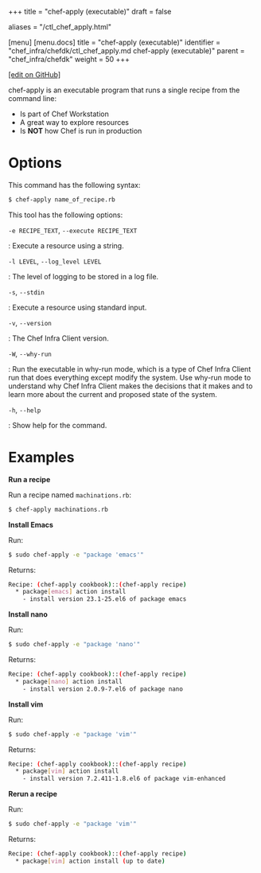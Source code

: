+++
title = "chef-apply (executable)"
draft = false

aliases = "/ctl_chef_apply.html"

[menu]
  [menu.docs]
    title = "chef-apply (executable)"
    identifier = "chef_infra/chefdk/ctl_chef_apply.md chef-apply (executable)"
    parent = "chef_infra/chefdk"
    weight = 50
+++    

[\[edit on
GitHub\]](https://github.com/chef/chef-web-docs/blob/master/chef_master/source/ctl_chef_apply.rst)

chef-apply is an executable program that runs a single recipe from the
command line:

-   Is part of Chef Workstation
-   A great way to explore resources
-   Is **NOT** how Chef is run in production

Options
=======

This command has the following syntax:

``` bash
$ chef-apply name_of_recipe.rb
```

This tool has the following options:

`-e RECIPE_TEXT`, `--execute RECIPE_TEXT`

:   Execute a resource using a string.

`-l LEVEL`, `--log_level LEVEL`

:   The level of logging to be stored in a log file.

`-s`, `--stdin`

:   Execute a resource using standard input.

`-v`, `--version`

:   The Chef Infra Client version.

`-W`, `--why-run`

:   Run the executable in why-run mode, which is a type of Chef Infra
    Client run that does everything except modify the system. Use
    why-run mode to understand why Chef Infra Client makes the decisions
    that it makes and to learn more about the current and proposed state
    of the system.

`-h`, `--help`

:   Show help for the command.

Examples
========

**Run a recipe**

Run a recipe named `machinations.rb`:

``` bash
$ chef-apply machinations.rb
```

**Install Emacs**

Run:

``` bash
$ sudo chef-apply -e "package 'emacs'"
```

Returns:

``` bash
Recipe: (chef-apply cookbook)::(chef-apply recipe)
  * package[emacs] action install
    - install version 23.1-25.el6 of package emacs
```

**Install nano**

Run:

``` bash
$ sudo chef-apply -e "package 'nano'"
```

Returns:

``` bash
Recipe: (chef-apply cookbook)::(chef-apply recipe)
  * package[nano] action install
    - install version 2.0.9-7.el6 of package nano
```

**Install vim**

Run:

``` bash
$ sudo chef-apply -e "package 'vim'"
```

Returns:

``` bash
Recipe: (chef-apply cookbook)::(chef-apply recipe)
  * package[vim] action install
    - install version 7.2.411-1.8.el6 of package vim-enhanced
```

**Rerun a recipe**

Run:

``` bash
$ sudo chef-apply -e "package 'vim'"
```

Returns:

``` bash
Recipe: (chef-apply cookbook)::(chef-apply recipe)
  * package[vim] action install (up to date)
```
